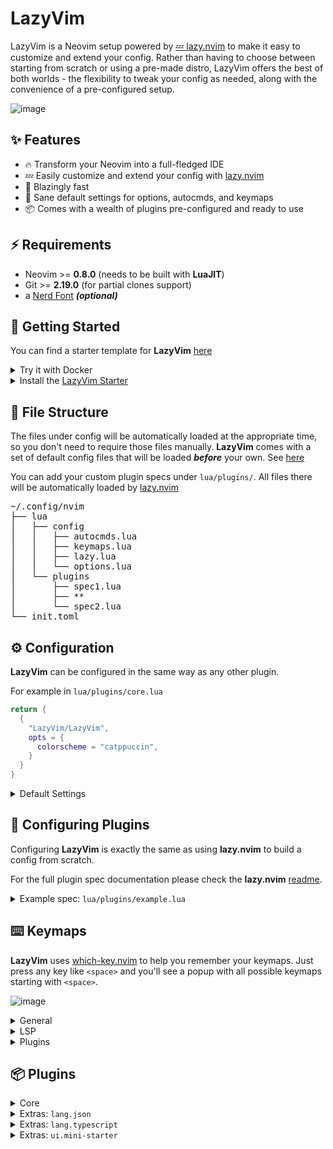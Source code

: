 # LazyVim

LazyVim is a Neovim setup powered by [💤 lazy.nvim](https://github.com/folke/lazy.nvim)
to make it easy to customize and extend your config.
Rather than having to choose between starting from scratch or using a
pre-made distro, LazyVim offers the best of both worlds - the flexibility
to tweak your config as needed, along with the convenience of a pre-configured setup.

![image](https://user-images.githubusercontent.com/292349/211285846-0b7bb3bf-0462-4029-b64c-4ee1d037fc1c.png)

## ✨ Features

- 🔥 Transform your Neovim into a full-fledged IDE
- 💤 Easily customize and extend your config with [lazy.nvim](https://github.com/folke/lazy.nvim)
- 🚀 Blazingly fast
- 🧹 Sane default settings for options, autocmds, and keymaps
- 📦 Comes with a wealth of plugins pre-configured and ready to use

## ⚡️ Requirements

- Neovim >= **0.8.0** (needs to be built with **LuaJIT**)
- Git >= **2.19.0** (for partial clones support)
- a [Nerd Font](https://www.nerdfonts.com/) **_(optional)_**

## 🚀 Getting Started

You can find a starter template for **LazyVim** [here](https://github.com/LazyVim/starter)

<details><summary>Try it with Docker</summary>

```sh
docker run -w /root -it --rm alpine:edge sh -uelic '
  apk add git lazygit neovim ripgrep alpine-sdk --update
  git clone https://github.com/LazyVim/starter ~/.config/nvim
  cd ~/.config/nvim
  nvim
'
```

</details>

<details><summary>Install the <a href="https://github.com/LazyVim/starter">LazyVim Starter</a></summary>

- Make a backup of your current Neovim files:

  ```sh
  mv ~/.config/nvim ~/.config/nvim.bak
  mv ~/.local/share/nvim ~/.local/share/nvim.bak
  ```

- Clone the starter

  ```sh
  git clone https://github.com/LazyVim/starter ~/.config/nvim
  ```

- Start Neovim!

  ```sh
  nvim
  ```

  Refer to the comments in the files on how to customize **LazyVim**.

</details>

## 📂 File Structure

The files under config will be automatically loaded at the appropriate time,
so you don't need to require those files manually.
**LazyVim** comes with a set of default config files that will be loaded
**_before_** your own. See [here](https://github.com/LazyVim/LazyVim/tree/main/lua/lazyvim/config)

You can add your custom plugin specs under `lua/plugins/`. All files there
will be automatically loaded by [lazy.nvim](https://github.com/folke/lazy.nvim)

<pre>
~/.config/nvim
├── lua
│   ├── config
│   │   ├── autocmds.lua
│   │   ├── keymaps.lua
│   │   ├── lazy.lua
│   │   └── options.lua
│   └── plugins
│       ├── spec1.lua
│       ├── **
│       └── spec2.lua
└── init.toml
</pre>

## ⚙️ Configuration

**LazyVim** can be configured in the same way as any other plugin.

For example in `lua/plugins/core.lua`

```lua
return {
  {
    "LazyVim/LazyVim",
    opts = {
      colorscheme = "catppuccin",
    }
  }
}
```

<details><summary>Default Settings</summary>

<!-- config:start -->

```lua
{
  -- colorscheme can be a string like `catppuccin` or a function that will load the colorscheme
  ---@type string|fun()
  colorscheme = function()
    require("tokyonight").load()
  end,
  -- icons used by other plugins
  icons = {
    diagnostics = {
      Error = " ",
      Warn = " ",
      Hint = " ",
      Info = " ",
    },
    git = {
      added = " ",
      modified = " ",
      removed = " ",
    },
    kinds = {
      Array = " ",
      Boolean = " ",
      Class = " ",
      Color = " ",
      Constant = " ",
      Constructor = " ",
      Enum = " ",
      EnumMember = " ",
      Event = " ",
      Field = " ",
      File = " ",
      Folder = " ",
      Function = " ",
      Interface = " ",
      Key = " ",
      Keyword = " ",
      Method = " ",
      Module = " ",
      Namespace = " ",
      Null = "ﳠ ",
      Number = " ",
      Object = " ",
      Operator = " ",
      Package = " ",
      Property = " ",
      Reference = " ",
      Snippet = " ",
      String = " ",
      Struct = " ",
      Text = " ",
      TypeParameter = " ",
      Unit = " ",
      Value = " ",
      Variable = " ",
    },
  },
}
```

<!-- config:end -->

</details>

## 🚀 Configuring **Plugins**

Configuring **LazyVim** is exactly the same as using **lazy.nvim** to build
a config from scratch.

For the full plugin spec documentation please check the **lazy.nvim**
[readme](https://github.com/folke/lazy.nvim).

<details><summary>Example spec: <code>lua/plugins/example.lua</code></summary>

<!-- examples:start -->

```lua
-- every spec file under config.plugins will be loaded automatically by lazy.nvim
--
-- In your plugin files, you can:
-- * add extra plugins
-- * disable/enabled LazyVim plugins
-- * override the configuration of LazyVim plugins
return {
  -- add gruvbox
  { "ellisonleao/gruvbox.nvim" },

  -- Configure LazyVim to load gruvbox
  {
    "LazyVim/LazyVim",
    opts = {
      colorscheme = "gruvbox",
    },
  },

  -- change trouble config
  {
    "folke/trouble.nvim",
    -- opts will be merged with the parent spec
    opts = { use_diagnostic_signs = true },
  },

  -- disable trouble
  { "folke/trouble.nvim", enabled = false },

  -- add symbols-outline
  {
    "simrat39/symbols-outline.nvim",
    cmd = "SymbolsOutline",
    keys = { { "<leader>cs", "<cmd>SymbolsOutline<cr>", desc = "Symbols Outline" } },
    config = true,
  },

  -- override nvim-cmp and add cmp-emoji
  {
    "hrsh7th/nvim-cmp",
    dependencies = { "hrsh7th/cmp-emoji" },
    ---@param opts cmp.ConfigSchema
    opts = function(_, opts)
      local cmp = require("cmp")
      opts.sources = cmp.config.sources(vim.list_extend(opts.sources, { { name = "emoji" } }))
    end,
  },

  -- change some telescope options and a keymap to browse plugin files
  {
    "nvim-telescope/telescope.nvim",
    keys = {
      -- add a keymap to browse plugin files
      -- stylua: ignore
      {
        "<leader>fp",
        function() require("telescope.builtin").find_files({ cwd = require("lazy.core.config").options.root }) end,
        desc = "Find Plugin File",
      },
    },
    -- change some options
    opts = {
      defaults = {
        layout_strategy = "horizontal",
        layout_config = { prompt_position = "top" },
        sorting_strategy = "ascending",
        winblend = 0,
      },
    },
  },

  -- add telescope-fzf-native
  {
    "nvim-telescope/telescope.nvim",
    dependencies = { { "nvim-telescope/telescope-fzf-native.nvim", build = "make" } },
    -- apply the config and additionally load fzf-native
    config = function(_, opts)
      local telescope = require("telescope")
      telescope.setup(opts)
      telescope.load_extension("fzf")
    end,
  },

  -- add pyright to lspconfig
  {
    "neovim/nvim-lspconfig",
    ---@class PluginLspOpts
    opts = {
      ---@type lspconfig.options
      servers = {
        -- pyright will be automatically installed with mason and loaded with lspconfig
        pyright = {},
      },
    },
  },

  -- add tsserver and setup with typescript.nvim instead of lspconfig
  {
    "neovim/nvim-lspconfig",
    dependencies = {
      "jose-elias-alvarez/typescript.nvim",
      init = function()
        require("lazyvim.util").on_attach(function(_, buffer)
          -- stylua: ignore
          vim.keymap.set( "n", "<leader>co", "TypescriptOrganizeImports", { buffer = buffer, desc = "Organize Imports" })
          vim.keymap.set("n", "<leader>cR", "TypescriptRenameFile", { desc = "Rename File", buffer = buffer })
        end)
      end,
    },
    ---@class PluginLspOpts
    opts = {
      ---@type lspconfig.options
      servers = {
        -- tsserver will be automatically installed with mason and loaded with lspconfig
        tsserver = {},
      },
      -- you can do any additional lsp server setup here
      -- return true if you don't want this server to be setup with lspconfig
      ---@type table<string, fun(server:string, opts:_.lspconfig.options):boolean?>
      setup = {
        -- example to setup with typescript.nvim
        tsserver = function(_, opts)
          require("typescript").setup({ server = opts })
          return true
        end,
        -- Specify * to use this function as a fallback for any server
        -- ["*"] = function(server, opts) end,
      },
    },
  },

  -- for typescript, LazyVim also includes extra specs to properly setup lspconfig,
  -- treesitter, mason and typescript.nvim. So instead of the above, you can use:
  { import = "lazyvim.plugins.extras.lang.typescript" },

  -- add more treesitter parsers
  {
    "nvim-treesitter/nvim-treesitter",
    opts = {
      ensure_installed = {
        "bash",
        "help",
        "html",
        "javascript",
        "json",
        "lua",
        "markdown",
        "markdown_inline",
        "python",
        "query",
        "regex",
        "tsx",
        "typescript",
        "vim",
        "yaml",
      },
    },
  },

  -- since `vim.tbl_deep_extend`, can only merge tables and not lists, the code above
  -- would overwrite `ensure_installed` with the new value.
  -- If you'd rather extend the default config, use the code below instead:
  {
    "nvim-treesitter/nvim-treesitter",
    opts = function(_, opts)
      vim.list_extend(opts.ensure_installed, {
        -- add tsx and treesitter
        ensure_installed = {
          "tsx",
          "typescript",
        },
      })
    end,
  },

  -- the opts function can also be used to change the default opts:
  {
    "nvim-lualine/lualine.nvim",
    event = "VeryLazy",
    opts = function(_, opts)
      table.insert(opts.sections.lualine_x, "😄")
    end,
  },

  -- or you can return new options to override all the defaults
  {
    "nvim-lualine/lualine.nvim",
    event = "VeryLazy",
    opts = function()
      return {
        --[[add your custom lualine config here]]
      }
    end,
  },

  -- use mini.starter instead of alpha
  { import = "lazyvim.plugins.extras.ui.mini-starter" },

  -- add jsonls and schemastore ans setup treesitter for json, json5 and jsonc
  { import = "lazyvim.plugins.extras.lang.json" },

  -- add any tools you want to have installed below
  {
    "williamboman/mason.nvim",
    opts = {
      ensure_installed = {
        "stylua",
        "shellcheck",
        "shfmt",
        "flake8",
      },
    },
  },
}
```

<!-- examples:end -->

</details>

## ⌨️ Keymaps

**LazyVim** uses [which-key.nvim](https://github.com/folke/which-key.nvim) to help you remember your
keymaps. Just press any key like `<space>` and you'll see a popup with all
possible keymaps starting with `<space>`.

![image](https://user-images.githubusercontent.com/292349/211862473-1ff5ee7a-3bb9-4782-a9f6-014f0e5d4474.png)

<!-- keymaps:start -->

<details><summary>General</summary>

| Key                  | Description                | Mode                       |
| -------------------- | -------------------------- | -------------------------- |
| `<C-h>`              | Go to left window          | **n**                      |
| `<C-j>`              | Go to lower window         | **n**                      |
| `<C-k>`              | Go to upper window         | **n**                      |
| `<C-l>`              | Go to right window         | **n**                      |
| `<C-Up>`             | Increase window height     | **n**                      |
| `<C-Down>`           | Decrease window height     | **n**                      |
| `<C-Left>`           | Decrease window width      | **n**                      |
| `<C-Right>`          | Increase window width      | **n**                      |
| `<A-j>`              | Move down                  | **n**, **v**, **i**        |
| `<A-k>`              | Move up                    | **n**, **v**, **i**        |
| `<leader>bb`         | Switch to Other Buffer     | **n**                      |
| `` <leader>`  ``     | Switch to Other Buffer     | **n**                      |
| `<esc>`              | Escape and clear hlsearch  | **i**, **n**               |
| `<leader>ur`         | Redraw and clear hlsearch  | **n**                      |
| `n`                  | Next search result         | **n**, **x**, **o**        |
| `N`                  | Prev search result         | **n**, **x**, **o**        |
| `<C-s>`              | Save file                  | **i**, **v**, **n**, **s** |
| `<leader>l`          | Lazy                       | **n**                      |
| `<leader>fn`         | New File                   | **n**                      |
| `<leader>xl`         | Open Location List         | **n**                      |
| `<leader>xq`         | Open Quickfix List         | **n**                      |
| `<leader>uf`         | Toggle format on Save      | **n**                      |
| `<leader>us`         | Toggle Spelling            | **n**                      |
| `<leader>uw`         | Toggle Word Wrap           | **n**                      |
| `<leader>un`         | Toggle Line Numbers        | **n**                      |
| `<leader>ud`         | Toggle Diagnostics         | **n**                      |
| `<leader>uc`         | Toggle Conceal             | **n**                      |
| `<leader>gg`         | Lazygit (cwd)              | **n**                      |
| `<leader>gG`         | Lazygit (root dir)         | **n**                      |
| `<leader>qq`         | Quit all                   | **n**                      |
| `<leader>sH`         | Highlight Groups at cursor | **n**                      |
| `<leader>ft`         | Terminal (root dir)        | **n**                      |
| `<leader>fT`         | Terminal (cwd)             | **n**                      |
| `<esc><esc>`         | Enter Normal Mode          | **t**                      |
| `<leader>ww`         | other-window               | **n**                      |
| `<leader>wd`         | delete-window              | **n**                      |
| `<leader>w-`         | split-window-below         | **n**                      |
| `<leader>w\|`        | split-window-right         | **n**                      |
| `<leader><tab>l`     | Last                       | **n**                      |
| `<leader><tab>f`     | First                      | **n**                      |
| `<leader><tab><tab>` | New Tab                    | **n**                      |
| `<leader><tab>]`     | Next                       | **n**                      |
| `<leader><tab>d`     | Close                      | **n**                      |
| `<leader><tab>[`     | Previous                   | **n**                      |

</details>

<details><summary>LSP</summary>

| Key          | Description           | Mode         |
| ------------ | --------------------- | ------------ |
| `<leader>cd` | Line Diagnostics      | **n**        |
| `<leader>cl` | Lsp Info              | **n**        |
| `<leader>xd` | Telescope Diagnostics | **n**        |
| `gd`         | Goto Definition       | **n**        |
| `gr`         | References            | **n**        |
| `gD`         | Goto Declaration      | **n**        |
| `gI`         | Goto Implementation   | **n**        |
| `gt`         | Goto Type Definition  | **n**        |
| `K`          | Hover                 | **n**        |
| `gK`         | Signature Help        | **n**        |
| `[d`         | Next Diagnostic       | **n**        |
| `]d`         | Prev Diagnostic       | **n**        |
| `]e`         | Next Error            | **n**        |
| `[e`         | Prev Error            | **n**        |
| `]w`         | Next Warning          | **n**        |
| `[w`         | Prev Warning          | **n**        |
| `<leader>ca` | Code Action           | **n**, **v** |
| `<leader>cf` | Format Document       | **n**        |
| `<leader>cf` | Format Range          | **v**        |
| `<leader>cr` | Rename                | **n**        |

</details>

<details><summary>Plugins</summary>

| Key               | Description                                                                                     | Mode  |
| ----------------- | ----------------------------------------------------------------------------------------------- | ------------ |
| `<leader>cm`      | [mason.nvim](https://github.com/williamboman/mason.nvim.git) Mason                                   | **n**   |
| `<leader>bd`      | [mini.bufremove](https://github.com/echasnovski/mini.bufremove.git) Delete Buffer               | **n**        |
| `<leader>bD`      | [mini.bufremove](https://github.com/echasnovski/mini.bufremove.git) Delete Buffer (Force)       | **n**        |
| `<leader>fe`      | [neo-tree.nvim](https://github.com/nvim-neo-tree/neo-tree.nvim.git) Explorer NeoTree (root dir) | **n**        |
| `<leader>fE`      | [neo-tree.nvim](https://github.com/nvim-neo-tree/neo-tree.nvim.git) Explorer NeoTree (cwd)      | **n**        |
| `<leader>e`       | [neo-tree.nvim](https://github.com/nvim-neo-tree/neo-tree.nvim.git) Explorer NeoTree (root dir) | **n**        |
| `<leader>E`       | [neo-tree.nvim](https://github.com/nvim-neo-tree/neo-tree.nvim.git) Explorer NeoTree (cwd)      | **n**        |
| `<S-Enter>`       | [noice.nvim](https://github.com/folke/noice.nvim.git) Redirect Cmdline                          | **c**        |
| `<leader>snl`     | [noice.nvim](https://github.com/folke/noice.nvim.git) Noice Last Message                        | **n**        |
| `<leader>snh`     | [noice.nvim](https://github.com/folke/noice.nvim.git) Noice History                             | **n**        |
| `<leader>sna`     | [noice.nvim](https://github.com/folke/noice.nvim.git) Noice All                                 | **n**        |
| `<c-f>`           | [noice.nvim](https://github.com/folke/noice.nvim.git) Scroll forward                            | **n**        |
| `<c-b>`           | [noice.nvim](https://github.com/folke/noice.nvim.git) Scroll backward                           | **n**        |
| `<leader>un`      | [nvim-notify](https://github.com/rcarriga/nvim-notify.git) Delete all Notifications             | **n**        |
| `<leader>sr`      | [nvim-spectre](https://github.com/windwp/nvim-spectre.git) Replace in files (Spectre)           | **n**        |
| `<leader>qs`      | [persistence.nvim](https://github.com/folke/persistence.nvim.git) Restore Session               | **n**        |
| `<leader>ql`      | [persistence.nvim](https://github.com/folke/persistence.nvim.git) Restore Last Session          | **n**        |
| `<leader>qd`      | [persistence.nvim](https://github.com/folke/persistence.nvim.git) Don't Save Current Session    | **n**        |
| `<leader>,`       | [telescope.nvim](https://github.com/nvim-telescope/telescope.nvim.git) Switch Buffer            | **n**        |
| `<leader>/`       | [telescope.nvim](https://github.com/nvim-telescope/telescope.nvim.git) Find in Files (Grep)     | **n**        |
| `<leader>:`       | [telescope.nvim](https://github.com/nvim-telescope/telescope.nvim.git) Command History          | **n**        |
| `<leader><space>` | [telescope.nvim](https://github.com/nvim-telescope/telescope.nvim.git) Find Files (root dir)    | **n**        |
| `<leader>fF`      | [telescope.nvim](https://github.com/nvim-telescope/telescope.nvim.git) Find Files (cwd)         | **n**        |
| `<leader>fb`      | [telescope.nvim](https://github.com/nvim-telescope/telescope.nvim.git) Buffers                  | **n**        |
| `<leader>ff`      | [telescope.nvim](https://github.com/nvim-telescope/telescope.nvim.git) Find Files (root dir)    | **n**        |
| `<leader>fr`      | [telescope.nvim](https://github.com/nvim-telescope/telescope.nvim.git) Recent                   | **n**        |
| `<leader>gc`      | [telescope.nvim](https://github.com/nvim-telescope/telescope.nvim.git) commits                  | **n**        |
| `<leader>gs`      | [telescope.nvim](https://github.com/nvim-telescope/telescope.nvim.git) status                   | **n**        |
| `<leader>sa`      | [telescope.nvim](https://github.com/nvim-telescope/telescope.nvim.git) Auto Commands            | **n**        |
| `<leader>sC`      | [telescope.nvim](https://github.com/nvim-telescope/telescope.nvim.git) Commands                 | **n**        |
| `<leader>so`      | [telescope.nvim](https://github.com/nvim-telescope/telescope.nvim.git) Options                  | **n**        |
| `<leader>st`      | [telescope.nvim](https://github.com/nvim-telescope/telescope.nvim.git) Telescope                | **n**        |
| `<leader>sh`      | [telescope.nvim](https://github.com/nvim-telescope/telescope.nvim.git) Search Highlight Groups  | **n**        |
| `<leader>sG`      | [telescope.nvim](https://github.com/nvim-telescope/telescope.nvim.git) Grep (cwd)               | **n**        |
| `<leader>sk`      | [telescope.nvim](https://github.com/nvim-telescope/telescope.nvim.git) Key Maps                 | **n**        |
| `<leader>sM`      | [telescope.nvim](https://github.com/nvim-telescope/telescope.nvim.git) Man Pages                | **n**        |
| `<leader>sb`      | [telescope.nvim](https://github.com/nvim-telescope/telescope.nvim.git) Buffer                   | **n**        |
| `<leader>sc`      | [telescope.nvim](https://github.com/nvim-telescope/telescope.nvim.git) Command History          | **n**        |
| `<leader>sg`      | [telescope.nvim](https://github.com/nvim-telescope/telescope.nvim.git) Grep (root dir)          | **n**        |
| `<leader>sh`      | [telescope.nvim](https://github.com/nvim-telescope/telescope.nvim.git) Help Pages               | **n**        |
| `<leader>sm`      | [telescope.nvim](https://github.com/nvim-telescope/telescope.nvim.git) Jump to Mark             | **n**        |
| `<leader>ss`      | [telescope.nvim](https://github.com/nvim-telescope/telescope.nvim.git) Goto Symbol              | **n**        |
| `]t`              | [todo-comments.nvim](https://github.com/folke/todo-comments.nvim.git) Next todo comment         | **n**        |
| `[t`              | [todo-comments.nvim](https://github.com/folke/todo-comments.nvim.git) Previous todo comment     | **n**        |
| `<leader>xt`      | [todo-comments.nvim](https://github.com/folke/todo-comments.nvim.git) Todo Trouble              | **n**        |
| `<leader>xtt`     | [todo-comments.nvim](https://github.com/folke/todo-comments.nvim.git) Todo Trouble              | **n**        |
| `<leader>xT`      | [todo-comments.nvim](https://github.com/folke/todo-comments.nvim.git) Todo Telescope            | **n**        |
| `<leader>xx`      | [trouble.nvim](https://github.com/folke/trouble.nvim.git) Document Diagnostics (Trouble)        | **n**        |
| `<leader>xX`      | [trouble.nvim](https://github.com/folke/trouble.nvim.git) Workspace Diagnostics (Trouble)       | **n**        |
| `]]`              | [vim-illuminate](https://github.com/RRethy/vim-illuminate.git) Next Reference                   | **n**        |
| `[[`              | [vim-illuminate](https://github.com/RRethy/vim-illuminate.git) Prev Reference                   | **n**        |
| `gza`             | [mini.surround](https://github.com/echasnovski/mini.surround) Add surrounding                   | **n**, **v** |
| `gzd`             | [mini.surround](https://github.com/echasnovski/mini.surround) Delete surrounding                | **n**, **v** |
| `gzf`             | [mini.surround](https://github.com/echasnovski/mini.surround) Find surrounding (to the right)   | **n**, **v** |
| `gzF`             | [mini.surround](https://github.com/echasnovski/mini.surround) Find surrounding (to the left)    | **n**, **v** |
| `gzh`             | [mini.surround](https://github.com/echasnovski/mini.surround) Highlight surrounding             | **n**, **v** |
| `gzr`             | [mini.surround](https://github.com/echasnovski/mini.surround) Replace surrounding               | **n**, **v** |
| `gzn`             | [mini.surround](https://github.com/echasnovski/mini.surround) Update `n_lines`                  | **n**, **v** |

</details>

<!-- keymaps:end -->

## 📦 Plugins

<!-- plugins:start -->

<details><summary>Core</summary>

- [alpha-nvim](https://github.com/goolord/alpha-nvim)
- [catppuccin](https://github.com/catppuccin/nvim)
- [cmp-buffer](https://github.com/hrsh7th/cmp-buffer)
- [cmp-nvim-lsp](https://github.com/hrsh7th/cmp-nvim-lsp)
- [cmp-path](https://github.com/hrsh7th/cmp-path)
- [cmp_luasnip](https://github.com/saadparwaiz1/cmp_luasnip)
- [dressing.nvim](https://github.com/stevearc/dressing.nvim)
- [flit.nvim](https://github.com/ggandor/flit.nvim)
- [friendly-snippets](https://github.com/rafamadriz/friendly-snippets)
- [gitsigns.nvim](https://github.com/lewis6991/gitsigns.nvim)
- [indent-blankline.nvim](https://github.com/lukas-reineke/indent-blankline.nvim)
- [lazy.nvim](https://github.com/folke/lazy.nvim)
- [LazyVim](https://github.com/LazyVim/LazyVim)
- [leap.nvim](https://github.com/ggandor/leap.nvim)
- [lualine.nvim](https://github.com/nvim-lualine/lualine.nvim)
- [LuaSnip](https://github.com/L3MON4D3/LuaSnip)
- [mason-lspconfig.nvim](https://github.com/williamboman/mason-lspconfig.nvim)
- [mason.nvim](https://github.com/williamboman/mason.nvim)
- [mini.ai](https://github.com/echasnovski/mini.ai)
- [mini.bufremove](https://github.com/echasnovski/mini.bufremove)
- [mini.comment](https://github.com/echasnovski/mini.comment)
- [mini.indentscope](https://github.com/echasnovski/mini.indentscope)
- [mini.pairs](https://github.com/echasnovski/mini.pairs)
- [mini.surround](https://github.com/echasnovski/mini.surround)
- [neo-tree.nvim](https://github.com/nvim-neo-tree/neo-tree.nvim)
- [neoconf.nvim](https://github.com/folke/neoconf.nvim)
- [neodev.nvim](https://github.com/folke/neodev.nvim)
- [noice.nvim](https://github.com/folke/noice.nvim)
- [nui.nvim](https://github.com/MunifTanjim/nui.nvim)
- [null-ls.nvim](https://github.com/jose-elias-alvarez/null-ls.nvim)
- [nvim-bufferline.lua](https://github.com/akinsho/nvim-bufferline.lua)
- [nvim-cmp](https://github.com/hrsh7th/nvim-cmp)
- [nvim-lspconfig](https://github.com/neovim/nvim-lspconfig)
- [nvim-navic](https://github.com/SmiteshP/nvim-navic)
- [nvim-notify](https://github.com/rcarriga/nvim-notify)
- [nvim-spectre](https://github.com/windwp/nvim-spectre)
- [nvim-treesitter](https://github.com/nvim-treesitter/nvim-treesitter)
- [nvim-treesitter-textobjects](https://github.com/nvim-treesitter/nvim-treesitter-textobjects)
- [nvim-ts-context-commentstring](https://github.com/JoosepAlviste/nvim-ts-context-commentstring)
- [nvim-web-devicons](https://github.com/nvim-tree/nvim-web-devicons)
- [persistence.nvim](https://github.com/folke/persistence.nvim)
- [plenary.nvim](https://github.com/nvim-lua/plenary.nvim)
- [telescope.nvim](https://github.com/nvim-telescope/telescope.nvim)
- [todo-comments.nvim](https://github.com/folke/todo-comments.nvim)
- [tokyonight.nvim](https://github.com/folke/tokyonight.nvim)
- [trouble.nvim](https://github.com/folke/trouble.nvim)
- [vim-illuminate](https://github.com/RRethy/vim-illuminate)
- [vim-startuptime](https://github.com/dstein64/vim-startuptime)
- [which-key.nvim](https://github.com/folke/which-key.nvim)

</details>

<details><summary>Extras: <code>lang.json</code></summary>

To use this, add it to your **lazy.nvim** imports:

```lua
require("lazy").setup({
  spec = {
    { "folke/LazyVim", import = "lazyvim.plugins" },
    { import = "lazyvim.plugins.extras.lang.json" },
    { import = "plugins" },
  },
})
```

- [nvim-lspconfig](https://github.com/neovim/nvim-lspconfig)
- [nvim-treesitter](https://github.com/nvim-treesitter/nvim-treesitter)
- [SchemaStore.nvim](https://github.com/b0o/SchemaStore.nvim)

</details>

<details><summary>Extras: <code>lang.typescript</code></summary>

To use this, add it to your **lazy.nvim** imports:

```lua
require("lazy").setup({
  spec = {
    { "folke/LazyVim", import = "lazyvim.plugins" },
    { import = "lazyvim.plugins.extras.lang.typescript" },
    { import = "plugins" },
  },
})
```

- [nvim-lspconfig](https://github.com/neovim/nvim-lspconfig)
- [nvim-treesitter](https://github.com/nvim-treesitter/nvim-treesitter)
- [typescript.nvim](https://github.com/jose-elias-alvarez/typescript.nvim)

</details>

<details><summary>Extras: <code>ui.mini-starter</code></summary>

To use this, add it to your **lazy.nvim** imports:

```lua
require("lazy").setup({
  spec = {
    { "folke/LazyVim", import = "lazyvim.plugins" },
    { import = "lazyvim.plugins.extras.ui.mini-starter" },
    { import = "plugins" },
  },
})
```

- [mini.starter](https://github.com/echasnovski/mini.starter)

</details>

<!-- plugins:end -->
